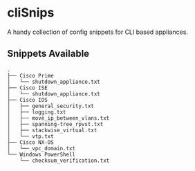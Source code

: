 # cliSnips
A handy collection of config snippets for CLI based appliances.

## Snippets Available
```
.
├── Cisco Prime
│   └── shutdown_appliance.txt
├── Cisco ISE
│   └── shutdown_appliance.txt
├── Cisco IOS
│   ├── general_security.txt
│   ├── logging.txt
│   ├── move_ip_between_vlans.txt
│   ├── spanning-tree_rpvst.txt
│   ├── stackwise_virtual.txt
│   └── vtp.txt
├── Cisco NX-OS
│   └── vpc_domain.txt
└── Windows PowerShell
    └── checksum_verification.txt
```
